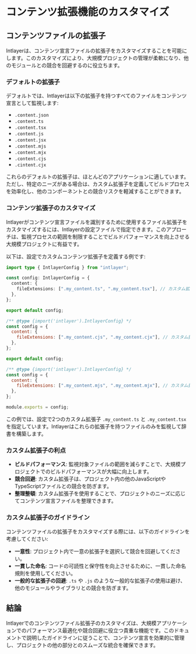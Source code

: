 # コンテンツ拡張機能のカスタマイズ

## コンテンツファイルの拡張子

Intlayerは、コンテンツ宣言ファイルの拡張子をカスタマイズすることを可能にします。このカスタマイズにより、大規模プロジェクトの管理が柔軟になり、他のモジュールとの競合を回避するのに役立ちます。

### デフォルトの拡張子

デフォルトでは、Intlayerは以下の拡張子を持つすべてのファイルをコンテンツ宣言として監視します:

- `.content.json`
- `.content.ts`
- `.content.tsx`
- `.content.js`
- `.content.jsx`
- `.content.mjs`
- `.content.mjx`
- `.content.cjs`
- `.cintent.cjx`

これらのデフォルトの拡張子は、ほとんどのアプリケーションに適しています。ただし、特定のニーズがある場合は、カスタム拡張子を定義してビルドプロセスを効率化し、他のコンポーネントとの競合リスクを軽減することができます。

### コンテンツ拡張子のカスタマイズ

Intlayerがコンテンツ宣言ファイルを識別するために使用するファイル拡張子をカスタマイズするには、Intlayerの設定ファイルで指定できます。このアプローチは、監視プロセスの範囲を制限することでビルドパフォーマンスを向上させる大規模プロジェクトに有益です。

以下は、設定でカスタムコンテンツ拡張子を定義する例です:

```typescript fileName="intlayer.config.ts" codeFormat="typescript"
import type { IntlayerConfig } from "intlayer";

const config: IntlayerConfig = {
  content: {
    fileExtensions: [".my_content.ts", ".my_content.tsx"], // カスタム拡張子
  },
};

export default config;
```

```javascript fileName="intlayer.config.mjs" codeFormat="esm"
/** @type {import('intlayer').IntlayerConfig} */
const config = {
  content: {
    fileExtensions: [".my_content.cjs", ".my_content.cjx"], // カスタム拡張子
  },
};

export default config;
```

```javascript fileName="intlayer.config.cjs" codeFormat="commonjs"
/** @type {import('intlayer').IntlayerConfig} */
const config = {
  content: {
    fileExtensions: [".my_content.mjs", ".my_content.mjx"], // カスタム拡張子
  },
};

module.exports = config;
```

この例では、設定で2つのカスタム拡張子 `.my_content.ts` と `.my_content.tsx` を指定しています。Intlayerはこれらの拡張子を持つファイルのみを監視して辞書を構築します。

### カスタム拡張子の利点

- **ビルドパフォーマンス**: 監視対象ファイルの範囲を減らすことで、大規模プロジェクトでのビルドパフォーマンスが大幅に向上します。
- **競合回避**: カスタム拡張子は、プロジェクト内の他のJavaScriptやTypeScriptファイルとの競合を防ぎます。
- **整理整頓**: カスタム拡張子を使用することで、プロジェクトのニーズに応じてコンテンツ宣言ファイルを整理できます。

### カスタム拡張子のガイドライン

コンテンツファイルの拡張子をカスタマイズする際には、以下のガイドラインを考慮してください:

- **一意性**: プロジェクト内で一意の拡張子を選択して競合を回避してください。
- **一貫した命名**: コードの可読性と保守性を向上させるために、一貫した命名規則を使用してください。
- **一般的な拡張子の回避**: `.ts` や `.js` のような一般的な拡張子の使用は避け、他のモジュールやライブラリとの競合を防ぎます。

## 結論

Intlayerでのコンテンツファイル拡張子のカスタマイズは、大規模アプリケーションでのパフォーマンス最適化や競合回避に役立つ貴重な機能です。このドキュメントで説明したガイドラインに従うことで、コンテンツ宣言を効果的に管理し、プロジェクトの他の部分とのスムーズな統合を確保できます。
